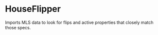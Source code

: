# HouseFlipper

Imports MLS data to look for flips and active properties that closely match those specs.
